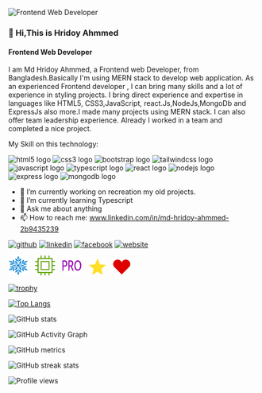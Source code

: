 ![Frontend Web Developer](https://media-exp1.licdn.com/dms/image/C5616AQGXc8XUoef_tA/profile-displaybackgroundimage-shrink_350_1400/0/1663169180114?e=1668643200&v=beta&t=P9Z6wdENMjttTwxiVhGx6vZzyrZhT-9D_xlf-SZEk6o)
### 👋 Hi,This is Hridoy Ahmmed
#### Frontend Web Developer


I am Md Hridoy Ahmmed, a Frontend web Developer, from Bangladesh.Basically I'm using MERN stack to develop web application. As an experienced Frontend developer , I can bring many skills and a lot of experience in styling projects. I bring direct experience and expertise in languages like HTML5, CSS3,JavaScript, react.Js,NodeJs,MongoDb and ExpressJs also more.I made many projects using MERN stack. I can also offer team leadership experience. Already I worked in a team and completed a nice project.

My Skill on this technology:
<div align="left" style="margin-top:10px">
  <img src="https://cdn.jsdelivr.net/gh/devicons/devicon/icons/html5/html5-original.svg" height="40" width="53" alt="html5 logo"  />
  <img src="https://cdn.jsdelivr.net/gh/devicons/devicon/icons/css3/css3-original.svg" height="40" width="53" alt="css3 logo"  />
  <img src="https://cdn.jsdelivr.net/gh/devicons/devicon/icons/bootstrap/bootstrap-original.svg" height="40" width="53" alt="bootstrap logo"  />
  <img src="https://cdn.jsdelivr.net/gh/devicons/devicon/icons/tailwindcss/tailwindcss-original-wordmark.svg" height="40" width="53" alt="tailwindcss logo"  />
  <img src="https://cdn.jsdelivr.net/gh/devicons/devicon/icons/javascript/javascript-original.svg" height="40" width="53" alt="javascript logo"  />
  <img src="https://cdn.jsdelivr.net/gh/devicons/devicon/icons/typescript/typescript-original.svg" height="40" width="53" alt="typescript logo"  />
  <img src="https://cdn.jsdelivr.net/gh/devicons/devicon/icons/react/react-original.svg" height="40" width="53" alt="react logo"  />
  <img src="https://cdn.jsdelivr.net/gh/devicons/devicon/icons/nodejs/nodejs-original.svg" height="40" width="53" alt="nodejs logo"  />
  <img src="https://cdn.jsdelivr.net/gh/devicons/devicon/icons/express/express-original.svg" height="40" width="53" alt="express logo"  />
  <img src="https://cdn.jsdelivr.net/gh/devicons/devicon/icons/mongodb/mongodb-original.svg" height="40" width="53" alt="mongodb logo"  />
</div>

- 🔭 I’m currently working on recreation my old projects. 
- 🌱 I’m currently learning Typescript 
- 💬 Ask me about anything 
- 📫 How to reach me: www.linkedin.com/in/md-hridoy-ahmmed-2b9435239 


[<img src='https://cdn.jsdelivr.net/npm/simple-icons@3.0.1/icons/github.svg' alt='github' height='40'>](https://github.com/hridoy002)  [<img src='https://cdn.jsdelivr.net/npm/simple-icons@3.0.1/icons/linkedin.svg' alt='linkedin' height='40'>](https://www.linkedin.com/in/www.linkedin.com/in/md-hridoy-ahmmed-2b9435239fa/)  [<img src='https://cdn.jsdelivr.net/npm/simple-icons@3.0.1/icons/facebook.svg' alt='facebook' height='40'>](https://www.facebook.com/https://www.facebook.com/hridoy.alhassan)  [<img src='https://cdn.jsdelivr.net/npm/simple-icons@3.0.1/icons/icloud.svg' alt='website' height='40'>](https://hridoy97-portfolio.netlify.app/)  

<a href='https://archiveprogram.github.com/'><img src='https://raw.githubusercontent.com/acervenky/animated-github-badges/master/assets/acbadge.gif' width='40' height='40'></a> <a href='https://docs.github.com/en/developers'><img src='https://raw.githubusercontent.com/acervenky/animated-github-badges/master/assets/devbadge.gif' width='40' height='40'></a> <a href='https://github.com/pricing'><img src='https://raw.githubusercontent.com/acervenky/animated-github-badges/master/assets/pro.gif' width='40' height='40'></a> <a href='https://stars.github.com/'><img src='https://raw.githubusercontent.com/acervenky/animated-github-badges/master/assets/starbadge.gif' width='35' height='35'></a> <a href='https://docs.github.com/en/github/supporting-the-open-source-community-with-github-sponsors'><img src='https://raw.githubusercontent.com/acervenky/animated-github-badges/master/assets/sponsorbadge.gif' width='35' height='35'></a> 

[![trophy](https://github-profile-trophy.vercel.app/?username=hridoy002)](https://github.com/ryo-ma/github-profile-trophy)

[![Top Langs](https://github-readme-stats.vercel.app/api/top-langs/?username=hridoy002)](https://github.com/anuraghazra/github-readme-stats)

![GitHub stats](https://github-readme-stats.vercel.app/api?username=hridoy002&show_icons=true&count_private=true)  

![GitHub Activity Graph](https://activity-graph.herokuapp.com/graph?username=hridoy002)  

![GitHub metrics](https://metrics.lecoq.io/hridoy002)  

![GitHub streak stats](https://github-readme-streak-stats.herokuapp.com/?user=hridoy002)  

![Profile views](https://gpvc.arturio.dev/hridoy002)  
